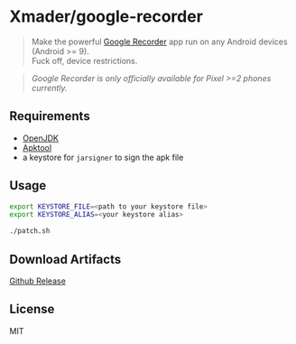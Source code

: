 
# Xmader/google-recorder

> Make the powerful [Google Recorder](https://play.google.com/store/apps/details?id=com.google.android.apps.recorder) app run on any Android devices (Android >= 9).  
> Fuck off, device restrictions.

> *Google Recorder is only officially available for Pixel >=2 phones currently.*

## Requirements 

* [OpenJDK](https://openjdk.java.net/install/)
* [Apktool](https://github.com/iBotPeaches/Apktool)
* a keystore for `jarsigner` to sign the apk file

## Usage

```bash
export KEYSTORE_FILE=<path to your keystore file>
export KEYSTORE_ALIAS=<your keystore alias>

./patch.sh
```

## Download Artifacts

[Github Release](https://github.com/Xmader/google-recorder/releases/latest)

## License

MIT
